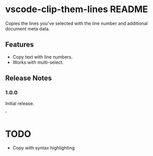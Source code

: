 # vscode-clip-them-lines README

Copies the lines you've selected with the line number and additional document meta data.

## Features

* Copy text with line numbers.
* Works with multi-select.

## Release Notes

### 1.0.0

Initial release.

'
# TODO
* Copy with syntax highlighting